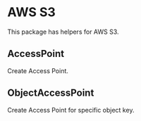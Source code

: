 # AWS S3

This package has helpers for AWS S3.

## AccessPoint

Create Access Point.

## ObjectAccessPoint

Create Access Point for specific object key.
